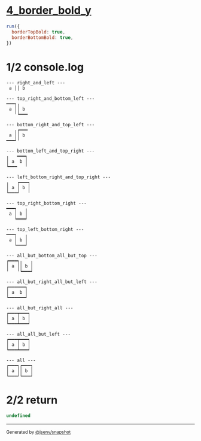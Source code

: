 # [4_border_bold_y](../../table_2_cells_same_row.test.mjs#L141)

```js
run({
  borderTopBold: true,
  borderBottomBold: true,
})
```

# 1/2 console.log

```console
--- right_and_left ---
 a ││ b 

--- top_right_and_bottom_left ---
━━━┑╷   
 a ││ b 
   ╵┕━━━

--- bottom_right_and_top_left ---
   ╷┍━━━
 a ││ b 
━━━┙╵   

--- bottom_left_and_top_right ---
╷   ━━━┑
│ a  b │
┕━━━   ╵

--- left_bottom_right_and_top_right ---
╷   ┍━━━┑
│ a │ b │
┕━━━┙   ╵

--- top_right_bottom_right ---
━━━┑   ╷
 a │ b │
   ┕━━━┙

--- top_left_bottom_right ---
━━━┑   ╷
 a │ b │
   ┕━━━┙

--- all_but_bottom_all_but_top ---
┍━━━┑╷   ╷
│ a ││ b │
╵   ╵┕━━━┙

--- all_but_right_all_but_left ---
┍━━━━━━┑
│ a  b │
┕━━━━━━┙

--- all_but_right_all ---
┍━━━┯━━━┑
│ a │ b │
┕━━━┷━━━┙

--- all_all_but_left ---
┍━━━┯━━━┑
│ a │ b │
┕━━━┷━━━┙

--- all ---
┍━━━┑┍━━━┑
│ a ││ b │
┕━━━┙┕━━━┙

```

# 2/2 return

```js
undefined
```

---

<sub>
  Generated by <a href="https://github.com/jsenv/core/tree/main/packages/independent/snapshot">@jsenv/snapshot</a>
</sub>
